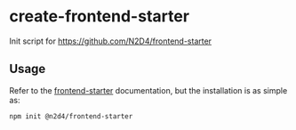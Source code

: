 # create-frontend-starter

Init script for https://github.com/N2D4/frontend-starter

## Usage

Refer to the [frontend-starter](https://github.com/N2D4/frontend-starter) documentation, but the installation is as simple as:

```bash
npm init @n2d4/frontend-starter
```
